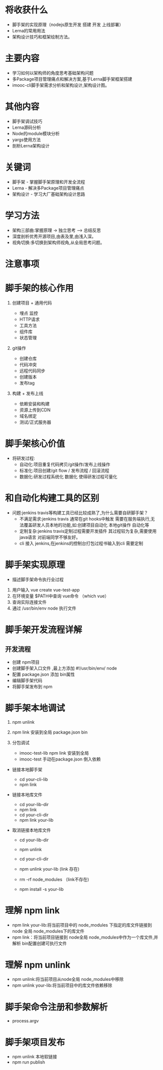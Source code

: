 # 将收获什么
* 脚手架的实现原理（nodejs原生开发 搭建 开发 上线部署）
* Lerna的常用用法
* 架构设计技巧和框架绘制方法。
# 主要内容
* 学习如何以架构师的角度思考基础架构问题
* 多Package项目管理痛点和解决方案,基于Lerna脚手架框架搭建
* imooc-cli脚手架需求分析和架构设计,架构设计图。

# 其他内容
* 脚手架调试技巧
* Lerna源码分析
* Node的module模块分析
* yargs使用方法
* 剖析Lerna架构设计

# 关键词
* 脚手架 - 掌握脚手架原理和开发全流程
* Lerna - 解决多Package项目管理痛点
* 架构设计 - 学习大厂基础架构设计思路

# 学习方法
* 架构三部曲:掌握原理 -> 独立思考 —> 总结反思
* 深度剖析优秀开源项目,由表及里,由浅入深。
* 视角切换:多切换到架构师视角,从全局思考问题。

# 注意事项




# 脚手架的核心作用
1. 创建项目 + 通用代码
    - 埋点 监控
    - HTTP请求
    - 工具方法
    - 组件库
    - 状态管理

2. git操作
    - 创建仓库
    - 代码冲突
    - 远程代码同步
    - 创建版本
    - 发布tag
3. 构建 + 发布上线
    - 依赖安装和构建
    - 资源上传到CDN
    - 域名绑定
    - 测试/正式服务器   
# 脚手架核心价值
* 将研发过程:
    - 自动化:项目重复代码拷贝/git操作/发布上线操作 
    - 标准化:项目创建/git flow / 发布流程 / 回滚流程
    - 数据化:研发过程系统化 数据化 使得研发过程可量化 

# 和自动化构建工具的区别
* 问题:jenkins travis等构建工具已经比较成熟了,为什么需要自研脚手架？
    - 不满足需求:jenkins travis 通常在git hooks中触发 需要在服务端执行,无法覆盖研发人员本地的功能,如:创建项目自动化 本地git操作 自动化等
    - 定制复杂:jenkins travis定制过程需要开发插件 其过程较为复杂,需要使用java语言 对前端同学不够友好。
    -  cli 接入 jenkins,在jenkins的控制台打包过程书输入到cli 需要定制

# 脚手架实现原理
* 描述脚手架命令执行全过程
1. 用户输入 vue create vue-test-app
2. 在环境变量 $PATH中查询 vue命令  （which vue）
3. 查询实际连接文件
4. 通过 /usr/bin/env node 执行文件


# 脚手架开发流程详解
## 开发流程
* 创建 npm项目
* 创建脚手架入口文件 ,最上方添加 #!/usr/bin/env/ node
* 配置 package.json 添加 bin属性
* 编辑脚手架代码
* 将脚手架发布到 npm


# 脚手架本地调试
1. npm unlink
2. npm link 安装到全局   package.json  bin

3. 分包调试
    - imooc-test-lib    npm link 安装到全局
    - imooc-test        手动在package.json 倒入依赖


 * 链接本地脚手架
    - cd your-cli-lib
    - npm link

* 链接本地库文件
    - cd your-lib-dir
    - npm link
    - cd your-cli-dir
    - npm link your-lib    

* 取消链接本地库文件
    - cd your-lib-dir
    - npm unlink

    - cd your-cli-dir
    - npm unlink your-lib (link 存在)
    - rm -rf node_modules  （link不存在)
    - npm install -s your-lib


 # 理解 npm link
 * npm link your-lib:将当前项目中的 node_modules 下指定的库文件链接到node 全局 node_modules下的库文件
 * npm link：将当前项目链接到 node全局 node_modules中作为一个库文件,并解析 bin配置创建可执行文件   


# 理解 npm unlink
* npm unlink:将当前项目从node全局 node_modules中移除
* npm unlink your-lib:将当前项目中的库文件依赖移除

# 脚手架命令注册和参数解析
* process.argv

# 脚手架项目发布
* npm unlink 本地软链接
* npm run publish

